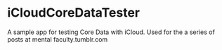 iCloudCoreDataTester
====================

A sample app for testing Core Data with iCloud. Used for the a series of posts at mental faculty.tumblr.com